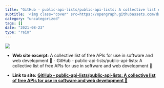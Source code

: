 ```yaml
---
title: "GitHub - public-api-lists/public-api-lists: A collective list of free APIs for use in software and web development 🚀"
subtitle: '<img class="cover" src=https://opengraph.githubassets.com/da19294f7de720a833e23c02e3dc8e4b3713280495...'
category: "uncategorized"
tags: []
date: "2021-08-23"
type: "rain"
---
```

<img class="cover" src=https://opengraph.githubassets.com/da19294f7de720a833e23c02e3dc8e4b37132804954a99b99232bead0afc8bd1/public-api-lists/public-api-lists>



* **Web site excerpt:** A collective list of free APIs for use in software and web development 🚀 - GitHub - public-api-lists/public-api-lists: A collective list of free APIs for use in software and web development 🚀

* **Link to site:** **[GitHub - public-api-lists/public-api-lists: A collective list of free APIs for use in software and web development 🚀](https://github.com/public-api-lists/public-api-lists)**